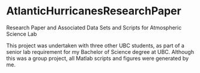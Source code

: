 # AtlanticHurricanesResearchPaper
Research Paper and Associated Data Sets and Scripts for Atmospheric Science Lab

This project was undertaken with three other UBC students, as part of a senior lab requirement for my Bachelor of Science degree at UBC. Although this was a group project, all Matlab scripts and figures were generated by me.
